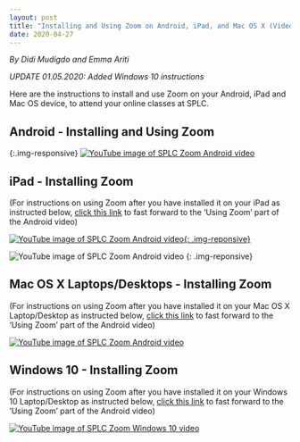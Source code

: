 ```yaml
---
layout: post
title: "Installing and Using Zoom on Android, iPad, and Mac OS X (Video)"
date: 2020-04-27
---
```

*By Didi Mudigdo and Emma Ariti*

*UPDATE 01.05.2020: Added Windows 10 instructions*

Here are the instructions to install and use Zoom on your Android, iPad and Mac OS device, to attend your online classes at SPLC.

## Android - Installing and Using Zoom

{:.img-responsive}
[![YouTube image of SPLC Zoom Android video](http://img.youtube.com/vi/m5fYQvKBXPU/0.jpg)](https://www.youtube.com/watch?v=m5fYQvKBXPU)


## iPad - Installing Zoom

(For instructions on using Zoom after you have installed it on your iPad as instructed below, [click this link](https://youtu.be/m5fYQvKBXPU?t=198) to fast forward to the ‘Using Zoom’ part of the Android video)

[![YouTube image of SPLC Zoom Android video](http://img.youtube.com/vi/RH45sEKf9PY/0.jpg){: .img-reponsive}](https://www.youtube.com/watch?v=RH45sEKf9PY)

![YouTube image of SPLC Zoom Android video](http://img.youtube.com/vi/RH45sEKf9PY/0.jpg)
{: .img-reponsive}


## Mac OS X Laptops/Desktops - Installing Zoom

(For instructions on using Zoom after you have installed it on your Mac OS X Laptop/Desktop as instructed below, [click this link](https://youtu.be/m5fYQvKBXPU?t=198) to fast forward to the ‘Using Zoom’ part of the Android video)

[![YouTube image of SPLC Zoom Android video](http://img.youtube.com/vi/TY-3M8ZnsJY/0.jpg)](https://www.youtube.com/watch?v=TY-3M8ZnsJY)

## Windows 10 - Installing Zoom

(For instructions on using Zoom after you have installed it on your Windows 10 Laptop/Desktop as instructed below, [click this link](https://youtu.be/m5fYQvKBXPU?t=198) to fast forward to the ‘Using Zoom’ part of the Android video)

[![YouTube image of SPLC Zoom Windows 10 video](http://img.youtube.com/vi/ntIPm1J0Kc0/0.jpg)](https://www.youtube.com/watch?v=ntIPm1J0Kc0)
